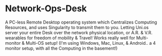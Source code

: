 # Network-Ops-Desk
A PC-less Remote Desktop operating system which Centralizes Computing Resources, and uses Singularity to transmit them to you. Letting Uni.os server your entire Desk over the network physical location, or A.R. &amp; V.R. wearables for freedom of mobility &amp; Travel! Works really well for Multi-monitor &amp; Multi-OS setup! (I'm using Windows, Mac, Linux, &amp; Android.. a 4 monitor setup, with all the Computing in the basement!)
